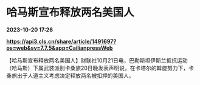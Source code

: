 # 哈马斯宣布释放两名美国人

**2023-10-20 17:26**

**https://api3.cls.cn/share/article/1491697?os=web&sv=7.7.5&app=CailianpressWeb**

【哈马斯宣布释放两名美国人】财联社10月21日电，巴勒斯坦伊斯兰抵抗运动（哈马斯）下属武装派别卡桑旅20日晚发表声明说，在卡塔尔的斡旋努力下，卡桑旅出于人道主义考虑决定释放两名被扣押的美国人。